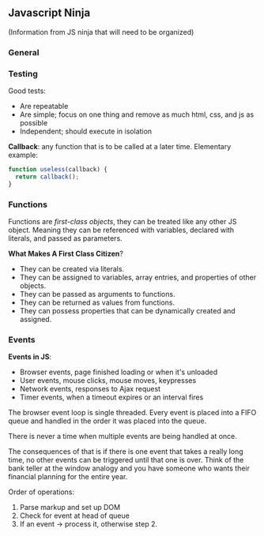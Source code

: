 ## Javascript Ninja

(Information from JS ninja that will need to be organized)


### General

### Testing

Good tests:
*  Are repeatable  
*  Are simple; focus on one thing and remove as much html, css, and js as
    possible  
*  Independent; should execute in isolation

**Callback**: any function that is to be called at a later time.  Elementary
example:

```javascript
function useless(callback) {
  return callback();
}
```

### Functions

Functions are _first-class objects_, they can be treated like any other JS
object.  Meaning they can be referenced with variables, declared with literals,
and passed as parameters.

**What Makes A First Class Citizen**?  
*  They can be created via literals.  
*  They can be assigned to variables, array entries, and properties of other
    objects.  
*  They can be passed as arguments to functions.  
*  They can be returned as values from functions.  
*  They can possess properties that can be dynamically created and assigned.  

### Events  
**Events in JS**:  
*  Browser events, page finished loading or when it's unloaded  
*  User events, mouse clicks, mouse moves, keypresses  
*  Network events, responses to Ajax request  
*  Timer events, when a timeout expires or an interval fires  

The browser event loop is single threaded. Every event is placed into a FIFO
queue and handled in the order it was placed into the queue.

There is never a time when multiple events are being handled at once. 

The consequences of that is if there is one event that takes a really long time,
no other events can be triggered until that one is over.  Think of the bank
teller at the window analogy and you have someone who wants their financial
planning for the entire year.  

Order of operations:
1.  Parse markup and set up DOM
2.  Check for event at head of queue
3.  If an event -> process it, otherwise step 2.


